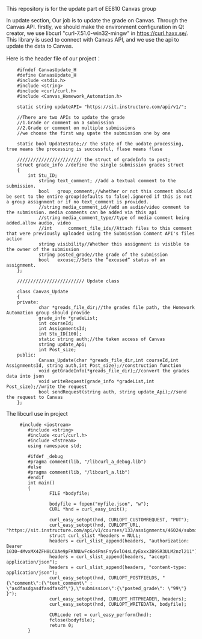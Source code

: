 This repository is for the update part of EE810 Canvas group

In update section, Our job is to update the grade on Canvas. Through the Canvas API. 
firstly, we should make the environment configuration in Qt creator, we use libcurl "curl-7.51.0-win32-mingw" in https://curl.haxx.se/.
This library is used to connect with Canvas API, and we use the api to update the data to Canvas.

Here is the header file of our project：

        #ifndef CanvasUpdate_H
        #define CanvasUpdate_H
        #include <stdio.h>
        #include <string>
        #include <curl/curl.h>
        #include <Canvas_Homework_Automation.h>

        static string updateAPI= "https://sit.instructure.com/api/v1/";

        //There are two APIs to update the grade
        //1.Grade or comment on a submission
        //2.Grade or comment on multiple submissions
        //we choose the first way upate the submission one by one

        static bool UpdateState;// the state of the uodate processing, true means the processing is successful, flase means flase

        //////////////////////// the struct of gradeInfo to post; 
        struct grade_info //define the single submission grades struct
        {
            int Stu_ID;
                string text_comment; //add a textual comment to the submission.
                bool   group_comment;//whether or not this comment should be sent to the entire group(defaults to false).ignored if this is not a group assignment or if no text_comment is provided.
                //string media_comment_id//add an audio/video comment to the submission. media comments can be added via this api
                //string media_comment_type//type of media comment being added.allow audio, video
                //int	   comment_file_ids//Attach files to this comment that were previously uploaded using the Submission Comment API's files action
                string visibility//Whether this assignment is visible to the owner of the submission
                string posted_grade//the grade of the submission
                bool   excuse;//Sets the “excused” status of an assignment.
        };

        ///////////////////////// Update class

        class Canvas_Update
        {
        private:
                char *greads_file_dir;//the grades file path, the Homework Automation group should provide
                grade_info *gradeList;
                int courseId;
                int AssignmentsId;
                int Stu_ID[100];
                static string auth;//the taken access of Canvas
                string update_Api;
                int Post_size;
        public:
                Canvas_Update(char *greads_file_dir,int courseId,int AssignmentsId, string auth,int Post_size);//construction function
                void getGradeInfo(*greads_file_dir);//convert the grades data into json 
                void writeRequest(grade_info *gradeList,int Post_size);//write the request
                bool sendRequest(string auth, string update_Api);//send the request to Canvas
        };




The libcurl use in project 

         #include <iostream>
            #include <string>
            #include <curl/curl.h>
            #include <fstream>
            using namespace std;

            #ifdef _debug
            #pragma comment(lib, "/libcurl_a_debug.lib")
            #else
            #pragma comment(lib, "/libcurl_a.lib")
            #endif
            int main()
            {
                    FILE *bodyfile; 

                    bodyfile = fopen("myfile.json", "w");
                    CURL *hnd = curl_easy_init();

                    curl_easy_setopt(hnd, CURLOPT_CUSTOMREQUEST, "PUT");
                    curl_easy_setopt(hnd, CURLOPT_URL, "https://sit.instructure.com/api/v1/courses/133/assignments/46024/submissions/19850");
                    struct curl_slist *headers = NULL;
                    headers = curl_slist_append(headers, "authorization: Bearer 1030~4MvxMX4ZFH8LCUAe9pFKhNUwFc6o4PnsFny5vlO4sLdyExxx3B9SR3ULM2nzl211");
                    headers = curl_slist_append(headers, "accept: application/json");
                    headers = curl_slist_append(headers, "content-type: application/json");
                    curl_easy_setopt(hnd, CURLOPT_POSTFIELDS, "{\"comment\":{\"text_comment\" : \"asdfasdgasdfasdfasdf\"},\"submission\":{\"posted_grade\": \"99\"} }");
                    curl_easy_setopt(hnd, CURLOPT_HTTPHEADER, headers);
                    curl_easy_setopt(hnd, CURLOPT_WRITEDATA, bodyfile);

                    CURLcode ret = curl_easy_perform(hnd);
                    fclose(bodyfile);
                    return 0;
            }
